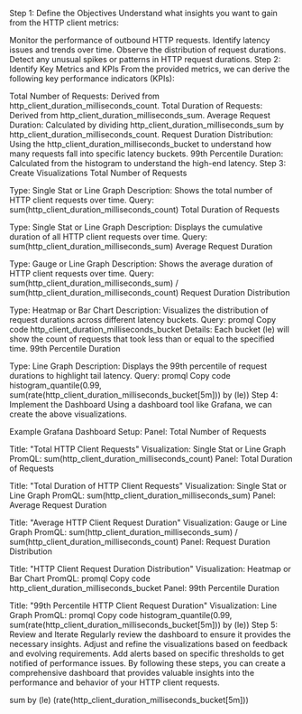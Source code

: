 Step 1: Define the Objectives
Understand what insights you want to gain from the HTTP client metrics:

Monitor the performance of outbound HTTP requests.
Identify latency issues and trends over time.
Observe the distribution of request durations.
Detect any unusual spikes or patterns in HTTP request durations.
Step 2: Identify Key Metrics and KPIs
From the provided metrics, we can derive the following key performance indicators (KPIs):

Total Number of Requests: Derived from http_client_duration_milliseconds_count.
Total Duration of Requests: Derived from http_client_duration_milliseconds_sum.
Average Request Duration: Calculated by dividing http_client_duration_milliseconds_sum by http_client_duration_milliseconds_count.
Request Duration Distribution: Using the http_client_duration_milliseconds_bucket to understand how many requests fall into specific latency buckets.
99th Percentile Duration: Calculated from the histogram to understand the high-end latency.
Step 3: Create Visualizations
Total Number of Requests

Type: Single Stat or Line Graph
Description: Shows the total number of HTTP client requests over time.
Query: sum(http_client_duration_milliseconds_count)
Total Duration of Requests

Type: Single Stat or Line Graph
Description: Displays the cumulative duration of all HTTP client requests over time.
Query: sum(http_client_duration_milliseconds_sum)
Average Request Duration

Type: Gauge or Line Graph
Description: Shows the average duration of HTTP client requests over time.
Query: sum(http_client_duration_milliseconds_sum) / sum(http_client_duration_milliseconds_count)
Request Duration Distribution

Type: Heatmap or Bar Chart
Description: Visualizes the distribution of request durations across different latency buckets.
Query:
promql
Copy code
http_client_duration_milliseconds_bucket
Details: Each bucket (le) will show the count of requests that took less than or equal to the specified time.
99th Percentile Duration

Type: Line Graph
Description: Displays the 99th percentile of request durations to highlight tail latency.
Query:
promql
Copy code
histogram_quantile(0.99, sum(rate(http_client_duration_milliseconds_bucket[5m])) by (le))
Step 4: Implement the Dashboard
Using a dashboard tool like Grafana, we can create the above visualizations.

Example Grafana Dashboard Setup:
Panel: Total Number of Requests

Title: "Total HTTP Client Requests"
Visualization: Single Stat or Line Graph
PromQL: sum(http_client_duration_milliseconds_count)
Panel: Total Duration of Requests

Title: "Total Duration of HTTP Client Requests"
Visualization: Single Stat or Line Graph
PromQL: sum(http_client_duration_milliseconds_sum)
Panel: Average Request Duration

Title: "Average HTTP Client Request Duration"
Visualization: Gauge or Line Graph
PromQL: sum(http_client_duration_milliseconds_sum) / sum(http_client_duration_milliseconds_count)
Panel: Request Duration Distribution

Title: "HTTP Client Request Duration Distribution"
Visualization: Heatmap or Bar Chart
PromQL:
promql
Copy code
http_client_duration_milliseconds_bucket
Panel: 99th Percentile Duration

Title: "99th Percentile HTTP Client Request Duration"
Visualization: Line Graph
PromQL:
promql
Copy code
histogram_quantile(0.99, sum(rate(http_client_duration_milliseconds_bucket[5m])) by (le))
Step 5: Review and Iterate
Regularly review the dashboard to ensure it provides the necessary insights.
Adjust and refine the visualizations based on feedback and evolving requirements.
Add alerts based on specific thresholds to get notified of performance issues.
By following these steps, you can create a comprehensive dashboard that provides valuable insights into the performance and behavior of your HTTP client requests.


sum by (le) (rate(http_client_duration_milliseconds_bucket[5m]))
